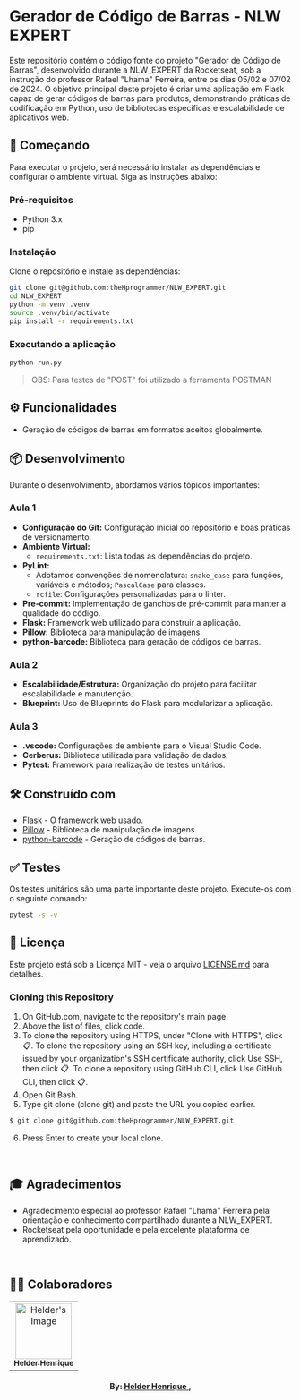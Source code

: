 # Gerador de Código de Barras - NLW EXPERT

Este repositório contém o código fonte do projeto "Gerador de Código de Barras", desenvolvido durante a NLW_EXPERT da Rocketseat, sob a instrução do professor Rafael "Lhama" Ferreira, entre os dias 05/02 e 07/02 de 2024. O objetivo principal deste projeto é criar uma aplicação em Flask capaz de gerar códigos de barras para produtos, demonstrando práticas de codificação em Python, uso de bibliotecas específicas e escalabilidade de aplicativos web.

## 🚀 Começando

Para executar o projeto, será necessário instalar as dependências e configurar o ambiente virtual. Siga as instruções abaixo:

### Pré-requisitos

- Python 3.x
- pip

### Instalação

Clone o repositório e instale as dependências:

```bash
git clone git@github.com:theHprogrammer/NLW_EXPERT.git
cd NLW_EXPERT
python -m venv .venv
source .venv/bin/activate
pip install -r requirements.txt
```

### Executando a aplicação

```bash
python run.py
```

> OBS: Para testes de "POST" foi utilizado a ferramenta POSTMAN

## ⚙️ Funcionalidades

- Geração de códigos de barras em formatos aceitos globalmente.

## 📦 Desenvolvimento

Durante o desenvolvimento, abordamos vários tópicos importantes:

### Aula 1

- **Configuração do Git:** Configuração inicial do repositório e boas práticas de versionamento.
- **Ambiente Virtual:**
    - `requirements.txt`: Lista todas as dependências do projeto.
- **PyLint:**
    - Adotamos convenções de nomenclatura: `snake_case` para funções, variáveis e métodos; `PascalCase` para classes.
    - `rcfile`: Configurações personalizadas para o linter.
- **Pre-commit:** Implementação de ganchos de pré-commit para manter a qualidade do código.
- **Flask:** Framework web utilizado para construir a aplicação.
- **Pillow:** Biblioteca para manipulação de imagens.
- **python-barcode:** Biblioteca para geração de códigos de barras.

### Aula 2

- **Escalabilidade/Estrutura:** Organização do projeto para facilitar escalabilidade e manutenção.
- **Blueprint:** Uso de Blueprints do Flask para modularizar a aplicação.

### Aula 3

- **.vscode:** Configurações de ambiente para o Visual Studio Code.
- **Cerberus:** Biblioteca utilizada para validação de dados.
- **Pytest:** Framework para realização de testes unitários.

## 🛠️ Construído com

* [Flask](https://flask.palletsprojects.com/) - O framework web usado.
* [Pillow](https://python-pillow.org/) - Biblioteca de manipulação de imagens.
* [python-barcode](https://pypi.org/project/python-barcode/) - Geração de códigos de barras.

## ✅ Testes

Os testes unitários são uma parte importante deste projeto. Execute-os com o seguinte comando:

```bash
pytest -s -v
```

## 📄 Licença

Este projeto está sob a Licença MIT - veja o arquivo [LICENSE.md](LICENSE.md) para detalhes.

### Cloning this Repository
1. On GitHub.com, navigate to the repository's main page.
2. Above the list of files, click code.
3. To clone the repository using HTTPS, under "Clone with HTTPS", click 📋. To clone the repository using an SSH key, including a certificate issued by your organization's SSH certificate authority, click Use SSH, then click 📋. To clone a repository using GitHub CLI, click Use GitHub CLI, then click 📋.
4. Open Git Bash.
5. Type git clone (clone git) and paste the URL you copied earlier.
```bash
$ git clone git@github.com:theHprogrammer/NLW_EXPERT.git
```
6. Press Enter to create your local clone.

<br>

## 🎓 Agradecimentos

- Agradecimento especial ao professor Rafael "Lhama" Ferreira pela orientação e conhecimento compartilhado durante a NLW_EXPERT.
- Rocketseat pela oportunidade e pela excelente plataforma de aprendizado.

<br>

## 👨‍💻 Colaboradores

<table align="center">
    <tr>
        <td align="center">
            <a href="https://github.com/theHprogrammer">
                <img src="https://avatars.githubusercontent.com/u/79870881?v=4" width="100px;" alt="Helder's Image" />
                <br />
                <sub><b>Helder Henrique</b></sub>
            </a>
        </td>
    </tr>
</table>
<h4 align="center">
   By: <a href="https://www.linkedin.com/in/theHprogrammer/" target="_blank"> Helder Henrique </a>, 
</h4>
